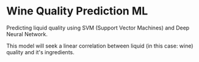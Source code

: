 # Wine Quality Prediction ML
 Predicting liquid quality using SVM (Support Vector Machines) and Deep Neural Network.
 
 This model will seek a linear correlation between liquid (in this case: wine) quality and it's ingredients.
